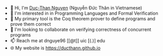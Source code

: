 - 👋 Hi, I'm [Duc-Than Nguyen](https://ducthann.github.io) (Nguyễn Đức Thân in Vietnamese) 
- 👀 I'm interested in in Programming Languages and Formal Verification
- 🔬 My primary tool is the Coq theorem prover to define programs and prove them correct
- 💞️ I'm looking to collaborate on verifying correctness of concurrent programs
- 📫 Reach me at dnguye96 [[@t]] uic [(.)] edu
- 🌐 My website is https://ducthann.github.io

